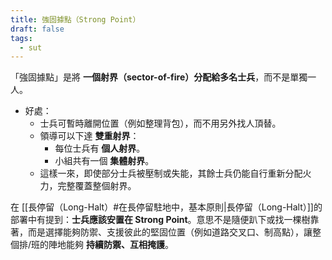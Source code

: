 ```yaml
---
title: 強固據點（Strong Point）
draft: false
tags:
  - sut
---
```

「強固據點」是將 **一個射界（sector-of-fire）分配給多名士兵**，而不是單獨一人。
- 好處：
    - 士兵可暫時離開位置（例如整理背包），而不用另外找人頂替。
    - 領導可以下達 **雙重射界**：
        - 每位士兵有 **個人射界**。
        - 小組共有一個 **集體射界**。
    - 這樣一來，即使部分士兵被壓制或失能，其餘士兵仍能自行重新分配火力，完整覆蓋整個射界。

在 [[長停留（Long-Halt）#在長停留駐地中，基本原則|長停留（Long-Halt）]]的部署中有提到：**士兵應該安置在 Strong Point**。意思不是隨便趴下或找一棵樹靠著，而是選擇能夠防禦、支援彼此的堅固位置（例如道路交叉口、制高點），讓整個排/班的陣地能夠 **持續防禦、互相掩護**。